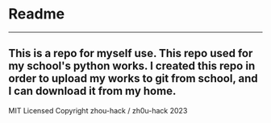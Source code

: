 # Readme
---
This is a repo for myself use.
This repo used for my school's python works.
I created this repo in order to upload my works to git from school, and I can download it from my home.
---
MIT Licensed
Copyright zhou-hack / zh0u-hack 2023